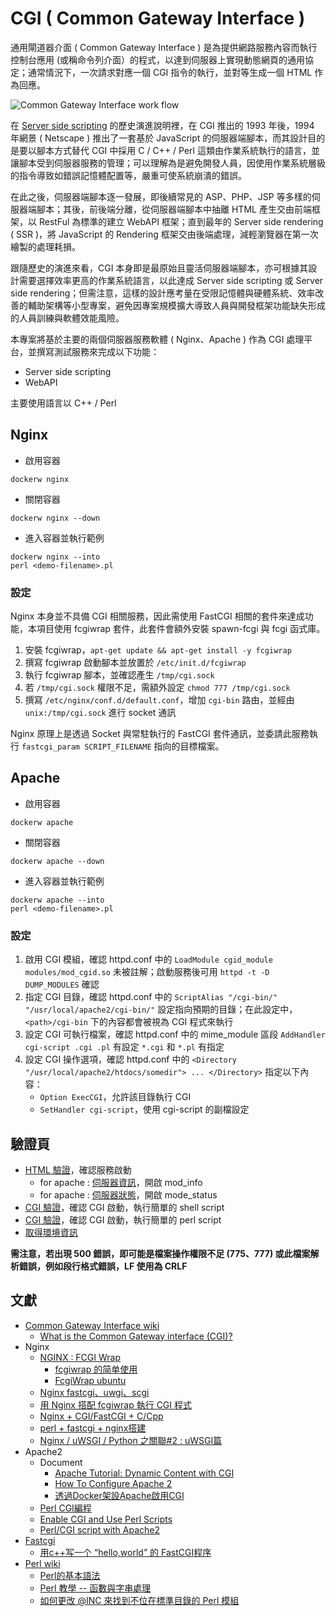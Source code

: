 # CGI ( Common Gateway Interface )

通用閘道器介面 ( Common Gateway Interface ) 是為提供網路服務內容而執行控制台應用 (或稱命令列介面）的程式，以達到伺服器上實現動態網頁的通用協定；通常情況下，一次請求對應一個 CGI 指令的執行，並對等生成一個 HTML 作為回應。

![Common Gateway Interface work flow](https://mixwithmarketing.com/wp-content/uploads/2022/02/Common-Gateway-Interface.png)

在 [Server side scripting](https://en.wikipedia.org/wiki/Server-side_scripting) 的歷史演進說明裡，在 CGI 推出的 1993 年後，1994 年網景 ( Netscape ) 推出了一套基於 JavaScript 的伺服器端腳本，而其設計目的是要以腳本方式替代 CGI 中採用 C / C++ / Perl 這類由作業系統執行的語言，並讓腳本受到伺服器服務的管理；可以理解為是避免開發人員，因使用作業系統層級的指令導致如錯誤記憶體配置等，嚴重可使系統崩潰的錯誤。

在此之後，伺服器端腳本逐一發展，即後續常見的 ASP、PHP、JSP 等多樣的伺服器端腳本；其後，前後端分離，從伺服器端腳本中抽離 HTML 產生交由前端框架，以 RestFul 為標準的建立 WebAPI 框架；直到最年的 Server side rendering ( SSR )，將 JavaScript 的 Rendering 框架交由後端處理，減輕瀏覽器在第一次繪製的處理耗損。

跟隨歷史的演進來看，CGI 本身即是最原始且靈活伺服器端腳本，亦可根據其設計需要選擇效率更高的作業系統語言，以此達成 Server side scripting 或 Server side rendering；但需注意，這樣的設計應考量在受限記憶體與硬體系統、效率改善的輔助架構等小型專案，避免因專案規模擴大導致人員與開發框架功能缺失形成的人員訓練與軟體效能風險。

本專案將基於主要的兩個伺服器服務軟體 ( Nginx、Apache ) 作為 CGI 處理平台，並撰寫測試服務來完成以下功能：

+ Server side scripting
+ WebAPI

主要使用語言以 C++ / Perl

## Nginx

+ 啟用容器

```
dockerw nginx
```

+ 關閉容器

```
dockerw nginx --down
```

+ 進入容器並執行範例

```
dockerw nginx --into
perl <demo-filename>.pl
```

### 設定

Nginx 本身並不具備 CGI 相關服務，因此需使用 FastCGI 相關的套件來達成功能，本項目使用 fcgiwrap 套件，此套件會額外安裝 spawn-fcgi 與 fcgi 函式庫。

1. 安裝 fcgiwrap，```apt-get update && apt-get install -y fcgiwrap```
2. 撰寫 fcgiwrap 啟動腳本並放置於 ```/etc/init.d/fcgiwrap```
3. 執行 fcgiwrap 腳本，並確認產生 ```/tmp/cgi.sock```
4. 若 ```/tmp/cgi.sock``` 權限不足，需額外設定 ```chmod 777 /tmp/cgi.sock```
5. 撰寫 ```/etc/nginx/conf.d/default.conf```，增加 ```cgi-bin``` 路由，並經由 ```unix:/tmp/cgi.sock``` 進行 socket 通訊

Nginx 原理上是透過 Socket 與常駐執行的 FastCGI 套件通訊，並委請此服務執行 ```fastcgi_param SCRIPT_FILENAME``` 指向的目標檔案。

## Apache

+ 啟用容器

```
dockerw apache
```

+ 關閉容器

```
dockerw apache --down
```

+ 進入容器並執行範例

```
dockerw apache --into
perl <demo-filename>.pl
```

### 設定

1. 啟用 CGI 模組，確認 httpd.conf 中的 ```LoadModule cgid_module modules/mod_cgid.so``` 未被註解；啟動服務後可用 ```httpd -t -D DUMP_MODULES``` 確認
2. 指定 CGI 目錄，確認 httpd.conf 中的 ```ScriptAlias "/cgi-bin/" "/usr/local/apache2/cgi-bin/"``` 設定指向預期的目錄；在此設定中，```<path>/cgi-bin``` 下的內容都會被視為 CGI 程式來執行
3. 設定 CGI 可執行檔案，確認 httpd.conf 中的 mime_module 區段 ```AddHandler cgi-script .cgi .pl``` 有設定 ```*.cgi```  和 ```*.pl``` 有指定
4. 設定 CGI 操作選項，確認 httpd.conf 中的 ```<Directory "/usr/local/apache2/htdocs/somedir"> ... </Directory>``` 指定以下內容：
    + ```Option ExecCGI```，允許該目錄執行 CGI
    + ```SetHandler cgi-script```，使用 cgi-script 的副檔設定

## 驗證頁

+ [HTML 驗證](http://localhost/index.html)，確認服務啟動
    + for apache : [伺服器資訊](http://localhost/server-info)，開啟 mod_info
    + for apache : [伺服器狀態](http://localhost/server-status)，開啟 mode_status
+ [CGI 驗證](http://localhost/cgi-bin/index.cgi)，確認 CGI 啟動，執行簡單的 shell script
+ [CGI 驗證](http://localhost/cgi-bin/index.pl)，確認 CGI 啟動，執行簡單的 perl script
+ [取得環境資訊](http://localhost/cgi-bin/printenv.pl)

**需注意，若出現 500 錯誤，即可能是檔案操作權限不足 (775、777) 或此檔案解析錯誤，例如段行格式錯誤，LF 使用為 CRLF**

## 文獻

+ [Common Gateway Interface wiki](https://zh.wikipedia.org/zh-tw/%E9%80%9A%E7%94%A8%E7%BD%91%E5%85%B3%E6%8E%A5%E5%8F%A3)
    - [What is the Common Gateway interface (CGI)?](https://mixwithmarketing.com/2022/02/what-is-the-common-gateway-interface-cgi/)
+ Nginx
    - [NGINX : FCGI Wrap](https://www.nginx.com/resources/wiki/start/topics/examples/fcgiwrap/)
        + [fcgiwrap 的简单使用](https://blog.twofei.com/642/)
        + [FcgiWrap ubuntu](https://help.ubuntu.com/community/FcgiWrap)
    - [Nginx fastcgi、uwgi、scgi](https://www.796t.com/content/1546776782.html)
    - [用 Nginx 搭配 fcgiwrap 執行 CGI 程式](https://opensourcedoc.com/web-programming/run-cgi-programs-with-fcgiwrap/)
    - [Nginx + CGI/FastCGI + C/Cpp](https://www.cnblogs.com/skynet/p/4173450.html)
    - [perl + fastcgi + nginx搭建](http://www.ttlsa.com/nginx/perl-fastcgi-nginx/)
    - [Nginx / uWSGI / Python 之關聯#2 : uWSGI篇](https://medium.com/bucketing/nginx-uwsgi-python-%E4%B9%8B%E9%97%9C%E8%81%AF-2-uwsgi%E7%AF%87-7b439ef028ec)
+ Apache2
    - Document
        + [Apache Tutorial: Dynamic Content with CGI](https://httpd.apache.org/docs/2.4/howto/cgi.html)
        + [How To Configure Apache 2](https://www3.ntu.edu.sg/home/ehchua/programming/howto/Apache_HowToConfigure.html)
        + [透過Docker架設Apache啟用CGI](https://r888800009.github.io/posts/cgi-apache/)
    - [Perl CGI編程](http://www.w3big.com/zh-TW/perl/perl-cgi-programming.html)
    - [Enable CGI and Use Perl Scripts](https://www.server-world.info/en/note?os=Ubuntu_16.04&p=httpd&f=2)
    - [Perl/CGI script with Apache2](https://perlmaven.com/perl-cgi-script-with-apache2)
+ [Fastcgi](https://fastcgi-archives.github.io/)
    - [用c++写一个 “hello,world” 的 FastCGI程序](https://www.cnblogs.com/oxspirt/p/5505184.html)
+ [Perl wiki](https://zh.wikipedia.org/zh-tw/Perl)
    - [Perl的基本語法](http://ind.ntou.edu.tw/~dada/cgi/Perlsynx.htm)
    - [Perl 教學 -- 函數與字串處理](http://web.nchu.edu.tw/~jlu/cyut/perl-functions.shtml)
    - [如何更改 @INC 來找到不位在標準目錄的 Perl 模組](https://tw.perlmaven.com/how-to-change-inc-to-find-perl-modules-in-non-standard-locations)
